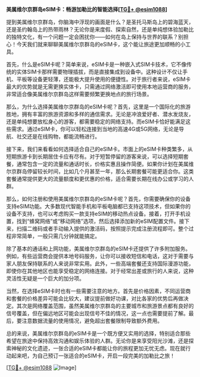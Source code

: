 **美属维尔京群岛eSIM卡：畅游加勒比的智能选择[[TG💪+ @esim1088](https://t.me/s/esim1088)]**

提到美属维尔京群岛，你脑海中浮现的画面是什么？是圣托马斯岛上的碧海蓝天，还是圣约翰岛上的热带雨林？无论你是来度假、探索自然，还是单纯想体验加勒比的独特文化，有一个问题一定会困扰你——如何在岛上保持与世界的联系？别担心！今天我们就来聊聊美属维尔京群岛的eSIM卡，这个能让旅途更加顺畅的小工具。

首先，什么是eSIM卡呢？简单来说，eSIM卡是一种嵌入式SIM卡技术，它不像传统的实体SIM卡那样需要物理插拔，而是直接集成到设备中。这种设计不仅让手机、平板等设备更轻薄，还能极大提升使用的便捷性。对于旅行者来说，eSIM卡最大的优势就是无需更换实体卡，只需通过网络激活即可使用本地运营商的服务，非常适合像美属维尔京群岛这样需要频繁更换地点的旅行场景。

那么，为什么选择美属维尔京群岛的eSIM卡呢？首先，这里是一个国际化的旅游胜地，拥有丰富的旅游资源和多样的通信需求。无论是冲浪爱好者、潜水发烧友，还是单纯想要放松身心的游客，都需要稳定的网络支持。而eSIM卡恰好能满足这些需求。通过eSIM卡，你可以轻松连接到当地的高速4G或5G网络，无论是导航、社交还是在线购物，都能流畅进行。

接下来，我们来看看如何选择适合自己的eSIM卡。市面上的eSIM卡种类繁多，从短期旅游卡到长期居住卡应有尽有。对于短暂停留的游客来说，可以选择短期套餐，通常包含一定的流量和通话时长，价格实惠且操作简便。如果你计划在美属维尔京群岛停留较长时间，比如几个月甚至一年，那么长期套餐可能更适合你。这类套餐通常提供更大的流量额度和更优惠的价格，适合需要长期在线办公或学习的人群。

那么，如何注册和使用美属维尔京群岛的eSIM卡呢？首先，你需要确保你的设备支持eSIM功能。大多数现代智能手机和平板电脑都已支持这项技术，但如果你的设备不支持，也可以考虑购买一款支持eSIM的移动热点设备。接着，打开手机设置，找到“蜂窝网络”或“移动网络”选项，然后选择添加新的eSIM配置文件。接下来，扫描二维码或者手动输入提供的激活码，按照提示完成注册流程即可。整个过程非常简单，一般只需几分钟就能搞定。

除了基本的通话和上网功能，美属维尔京群岛的eSIM卡还提供了许多附加服务。例如，有些运营商会提供本地号码服务，让你可以接收短信和电话，这对于需要与家人朋友保持联系的人来说非常实用。此外，一些高端套餐还支持国际漫游功能，即使你在其他地区也能享受稳定的网络连接。对于经常出差或旅行的人来说，这种灵活性无疑是一个巨大的加分项。

当然，在选择eSIM卡时也有一些需要注意的地方。首先是价格因素，不同运营商和套餐的价格差异可能会比较大，建议提前做好功课，对比各家的优势后再做决定。其次是网络覆盖范围，虽然美属维尔京群岛的主要城市和旅游景点都有良好的信号覆盖，但在偏远地区可能会出现信号不佳的情况，这一点也需要提前了解。最后，要注意数据流量的使用情况，避免超出套餐限制导致额外费用。

总的来说，美属维尔京群岛的eSIM卡是一个既方便又实用的选择，特别适合那些希望在旅途中保持高效沟通和娱乐体验的人群。无论你是来享受阳光沙滩，还是探索神秘的文化遗迹，一张合适的eSIM卡都能让你的旅程更加无忧无虑。现在就行动起来吧，为自己预订一张适合的eSIM卡，开启一段完美的加勒比之旅！

[[TG💪+ @esim1088](https://t.me/s/esim1088) ![Image](https://i.postimg.cc/4NQfJmqS/Snipaste-2025-05-13-00-14-12.png)]